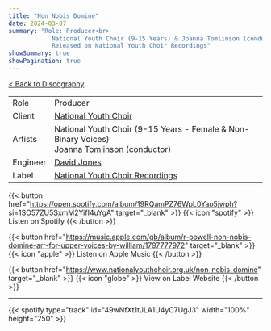 ```yaml
---
title: "Non Nobis Domine"
date: 2024-03-07
summary: "Role: Producer<br>
            National Youth Choir (9-15 Years) & Joanna Tomlinson (conductor)<br>
            Released on National Youth Choir Recordings"
showSummary: true
showPagination: true
---
```

[< Back to Discography](/discography)

| | |
|-|-|
|Role|Producer|
|Client|[National Youth Choir](https://www.nationalyouthchoir.org.uk)|
|Artists|National Youth Choir (9-15 Years - Female & Non-Binary Voices)<br>[Joanna Tomlinson](https://joannatomlinson.co.uk/) (conductor)|
|Engineer|[David Jones](https://sonusaudio.co.uk/)|
|Label|[National Youth Choir Recordings](https://www.nationalyouthchoir.org.uk/recordings)

{{< button href="https://open.spotify.com/album/19RQamPZ76WpL0Yao5jwph?si=1SO57ZU5SxmM2YifI4uYgA" target="_blank" >}}
{{< icon "spotify" >}} Listen on Spotify
{{< /button >}}

{{< button href="https://music.apple.com/gb/album/r-powell-non-nobis-domine-arr-for-upper-voices-by-william/1797777972" target="_blank" >}}
{{< icon "apple" >}} Listen on Apple Music
{{< /button >}}

{{< button href="https://www.nationalyouthchoir.org.uk/non-nobis-domine" target="_blank" >}}
{{< icon "globe" >}} View on Label Website
{{< /button >}}

---

{{< spotify type="track" id="49wNfXt1tJLA1U4yC7UgJ3" width="100%" height="250" >}}
